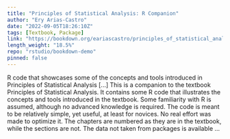 ```yaml
---
title: "Principles of Statistical Analysis: R Companion"
author: "Ery Arias-Castro"
date: "2022-09-05T18:26:10Z"
tags: [Textbook, Package]
link: "https://bookdown.org/eariascastro/principles_of_statistical_analysis/"
length_weight: "18.5%"
repo: "rstudio/bookdown-demo"
pinned: false
---
```


R code that showcases some of the concepts and tools introduced in Principles of Statistical Analysis [...] This is a companion to the textbook Principles of Statistical Analysis. It contains some R code that illustrates the concepts and tools introduced in the textbook. Some familiarity with R is assumed, although no advanced knowledge is required. The code is meant to be relatively simple, yet useful, at least for novices. No real effort was made to optimize it. The chapters are numbered as they are in the textbook, while the sections are not. The data not taken from packages is available ...
